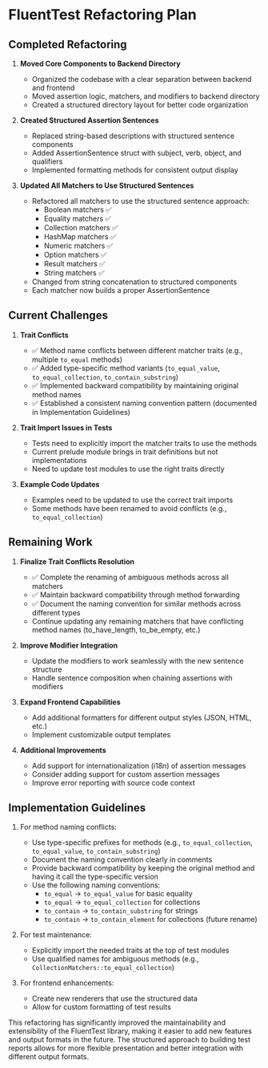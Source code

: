 # FluentTest Refactoring Plan

## Completed Refactoring

1. **Moved Core Components to Backend Directory**
   - Organized the codebase with a clear separation between backend and frontend
   - Moved assertion logic, matchers, and modifiers to backend directory
   - Created a structured directory layout for better code organization

2. **Created Structured Assertion Sentences**
   - Replaced string-based descriptions with structured sentence components
   - Added AssertionSentence struct with subject, verb, object, and qualifiers
   - Implemented formatting methods for consistent output display

3. **Updated All Matchers to Use Structured Sentences**
   - Refactored all matchers to use the structured sentence approach:
     - Boolean matchers ✅
     - Equality matchers ✅
     - Collection matchers ✅
     - HashMap matchers ✅
     - Numeric matchers ✅
     - Option matchers ✅
     - Result matchers ✅
     - String matchers ✅
   - Changed from string concatenation to structured components
   - Each matcher now builds a proper AssertionSentence

## Current Challenges

1. **Trait Conflicts**
   - ✅ Method name conflicts between different matcher traits (e.g., multiple `to_equal` methods)
   - ✅ Added type-specific method variants (`to_equal_value`, `to_equal_collection`, `to_contain_substring`)
   - ✅ Implemented backward compatibility by maintaining original method names
   - ✅ Established a consistent naming convention pattern (documented in Implementation Guidelines)

2. **Trait Import Issues in Tests**
   - Tests need to explicitly import the matcher traits to use the methods
   - Current prelude module brings in trait definitions but not implementations
   - Need to update test modules to use the right traits directly

3. **Example Code Updates**
   - Examples need to be updated to use the correct trait imports
   - Some methods have been renamed to avoid conflicts (e.g., `to_equal_collection`)

## Remaining Work

1. **Finalize Trait Conflicts Resolution**
   - ✅ Complete the renaming of ambiguous methods across all matchers
   - ✅ Maintain backward compatibility through method forwarding
   - ✅ Document the naming convention for similar methods across different types
   - Continue updating any remaining matchers that have conflicting method names (to_have_length, to_be_empty, etc.)

2. **Improve Modifier Integration**
   - Update the modifiers to work seamlessly with the new sentence structure
   - Handle sentence composition when chaining assertions with modifiers

3. **Expand Frontend Capabilities**
   - Add additional formatters for different output styles (JSON, HTML, etc.)
   - Implement customizable output templates

4. **Additional Improvements**
   - Add support for internationalization (i18n) of assertion messages
   - Consider adding support for custom assertion messages
   - Improve error reporting with source code context

## Implementation Guidelines

1. For method naming conflicts:
   - Use type-specific prefixes for methods (e.g., `to_equal_collection`, `to_equal_value`, `to_contain_substring`)
   - Document the naming convention clearly in comments
   - Provide backward compatibility by keeping the original method and having it call the type-specific version
   - Use the following naming conventions:
     - `to_equal` → `to_equal_value` for basic equality
     - `to_equal` → `to_equal_collection` for collections
     - `to_contain` → `to_contain_substring` for strings
     - `to_contain` → `to_contain_element` for collections (future rename)

2. For test maintenance:
   - Explicitly import the needed traits at the top of test modules
   - Use qualified names for ambiguous methods (e.g., `CollectionMatchers::to_equal_collection`)

3. For frontend enhancements:
   - Create new renderers that use the structured data
   - Allow for custom formatting of test results

This refactoring has significantly improved the maintainability and extensibility of the FluentTest library, making it easier to add new features and output formats in the future. The structured approach to building test reports allows for more flexible presentation and better integration with different output formats.